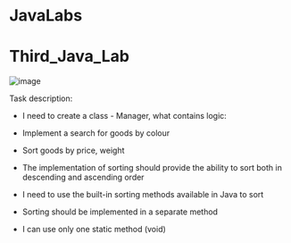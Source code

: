 # JavaLabs
# Third_Java_Lab

![image](https://user-images.githubusercontent.com/91155188/163682475-7a0ecebb-df66-463e-8b33-22265e53917c.png)

Task description:

- I need to create a class - Manager, what contains logic:

- Implement a search for goods by colour

- Sort goods by price, weight

- The implementation of sorting should provide the ability to sort both in descending and ascending order

- I need to use the built-in sorting methods available in Java to sort

- Sorting should be implemented in a separate method

- I can use only one static method (void)

